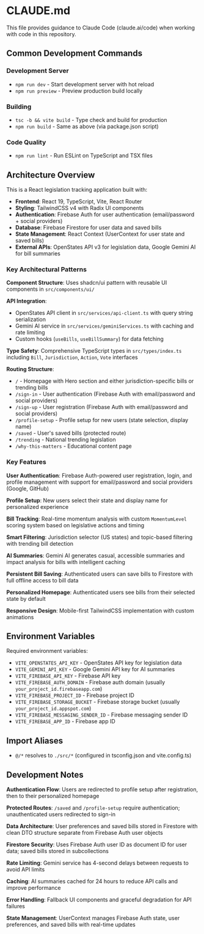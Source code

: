 # CLAUDE.md

This file provides guidance to Claude Code (claude.ai/code) when working with code in this repository.

## Common Development Commands

### Development Server
- `npm run dev` - Start development server with hot reload
- `npm run preview` - Preview production build locally

### Building
- `tsc -b && vite build` - Type check and build for production
- `npm run build` - Same as above (via package.json script)

### Code Quality
- `npm run lint` - Run ESLint on TypeScript and TSX files

## Architecture Overview

This is a React legislation tracking application built with:
- **Frontend**: React 19, TypeScript, Vite, React Router
- **Styling**: TailwindCSS v4 with Radix UI components
- **Authentication**: Firebase Auth for user authentication (email/password + social providers)
- **Database**: Firebase Firestore for user data and saved bills
- **State Management**: React Context (UserContext for user state and saved bills)
- **External APIs**: OpenStates API v3 for legislation data, Google Gemini AI for bill summaries

### Key Architectural Patterns

**Component Structure**: Uses shadcn/ui pattern with reusable UI components in `src/components/ui/`

**API Integration**: 
- OpenStates API client in `src/services/api-client.ts` with query string serialization
- Gemini AI service in `src/services/geminiServices.ts` with caching and rate limiting
- Custom hooks (`useBills`, `useBillSummary`) for data fetching

**Type Safety**: Comprehensive TypeScript types in `src/types/index.ts` including `Bill`, `Jurisdiction`, `Action`, `Vote` interfaces

**Routing Structure**:
- `/` - Homepage with Hero section and either jurisdiction-specific bills or trending bills
- `/sign-in` - User authentication (Firebase Auth with email/password and social providers)
- `/sign-up` - User registration (Firebase Auth with email/password and social providers)
- `/profile-setup` - Profile setup for new users (state selection, display name)
- `/saved` - User's saved bills (protected route)
- `/trending` - National trending legislation  
- `/why-this-matters` - Educational content page

### Key Features

**User Authentication**: Firebase Auth-powered user registration, login, and profile management with support for email/password and social providers (Google, GitHub)

**Profile Setup**: New users select their state and display name for personalized experience

**Bill Tracking**: Real-time momentum analysis with custom `MomentumLevel` scoring system based on legislative actions and timing

**Smart Filtering**: Jurisdiction selector (US states) and topic-based filtering with trending bill detection

**AI Summaries**: Gemini AI generates casual, accessible summaries and impact analysis for bills with intelligent caching

**Persistent Bill Saving**: Authenticated users can save bills to Firestore with full offline access to bill data

**Personalized Homepage**: Authenticated users see bills from their selected state by default

**Responsive Design**: Mobile-first TailwindCSS implementation with custom animations

## Environment Variables

Required environment variables:
- `VITE_OPENSTATES_API_KEY` - OpenStates API key for legislation data
- `VITE_GEMINI_API_KEY` - Google Gemini API key for AI summaries
- `VITE_FIREBASE_API_KEY` - Firebase API key
- `VITE_FIREBASE_AUTH_DOMAIN` - Firebase auth domain (usually `your_project_id.firebaseapp.com`)
- `VITE_FIREBASE_PROJECT_ID` - Firebase project ID
- `VITE_FIREBASE_STORAGE_BUCKET` - Firebase storage bucket (usually `your_project_id.appspot.com`)
- `VITE_FIREBASE_MESSAGING_SENDER_ID` - Firebase messaging sender ID
- `VITE_FIREBASE_APP_ID` - Firebase app ID

## Import Aliases

- `@/*` resolves to `./src/*` (configured in tsconfig.json and vite.config.ts)

## Development Notes

**Authentication Flow**: Users are redirected to profile setup after registration, then to their personalized homepage

**Protected Routes**: `/saved` and `/profile-setup` require authentication; unauthenticated users redirected to sign-in

**Data Architecture**: User preferences and saved bills stored in Firestore with clean DTO structure separate from Firebase Auth user objects

**Firestore Security**: Uses Firebase Auth user ID as document ID for user data; saved bills stored in subcollections

**Rate Limiting**: Gemini service has 4-second delays between requests to avoid API limits

**Caching**: AI summaries cached for 24 hours to reduce API calls and improve performance

**Error Handling**: Fallback UI components and graceful degradation for API failures

**State Management**: UserContext manages Firebase Auth state, user preferences, and saved bills with real-time updates